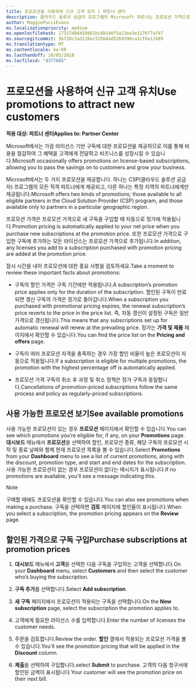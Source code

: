 ```yaml
---
title: 프로모션을 사용하여 신규 고객 유치 | 파트너 센터
description: 클라우드 솔루션 공급자 프로그램의 Microsoft 파트너는 프로모션 가격으로 구독을 구입하여 그 절감 혜택을 고객에게 전달할 수 있습니다.
author: MaggiePucciEvans
ms.localizationpriority: medium
ms.openlocfilehash: 17317d8d458601bc8b148f5a13ea3e317b77af47
ms.sourcegitcommit: 5b720c2ad126ec52564ad5264596ca1cf6a12489
ms.translationtype: MT
ms.contentlocale: ko-KR
ms.lasthandoff: 10/05/2018
ms.locfileid: "4377685"
---
```

# <a name="use-promotions-to-attract-new-customers"></a><span data-ttu-id="184f8-103">프로모션을 사용하여 신규 고객 유치</span><span class="sxs-lookup"><span data-stu-id="184f8-103">Use promotions to attract new customers</span></span>  

**<span data-ttu-id="184f8-104">적용 대상: 파트너 센터</span><span class="sxs-lookup"><span data-stu-id="184f8-104">Applies to: Partner Center</span></span>**

<!--[FWLink: https://go.microsoft.com/fwlink/?linkid=852469]-->

<span data-ttu-id="184f8-105">Microsoft에서는 가끔 라이선스 기반 구독에 대한 프로모션을 제공하므로 이를 통해 비용을 절감하여 그 혜택을 고객에게 전달하고 비즈니스를 성장시킬 수 있습니다.</span><span class="sxs-lookup"><span data-stu-id="184f8-105">Microsoft occasionally offers promotions on license-based subscriptions, allowing you to pass the savings on to customers and grow your business.</span></span> 

<span data-ttu-id="184f8-106">Microsoft에서는 두 가지 프로모션을 제공합니다. 하나는 CSP(클라우드 솔루션 공급자) 프로그램의 모든 적격 파트너에게 제공되고, 다른 하나는 특정 지역의 파트너에게만 제공됩니다.</span><span class="sxs-lookup"><span data-stu-id="184f8-106">Microsoft offers two kinds of promotions; those available to all eligible partners in the Cloud Solution Provider (CSP) program, and those available only to partners in a particular geographic region.</span></span>

<span data-ttu-id="184f8-107">프로모션 가격은 프로모션 가격으로 새 구독을 구입할 때 자동으로 정가에 적용됩니다.</span><span class="sxs-lookup"><span data-stu-id="184f8-107">Promotion pricing is automatically applied to your net price when you purchase new subscriptions at the promotion price.</span></span> <span data-ttu-id="184f8-108">또한 프로모션 가격으로 구입한 구독에 추가하는 모든 라이선스는 프로모션 가격으로 추가됩니다.</span><span class="sxs-lookup"><span data-stu-id="184f8-108">In addition, any licenses you add to a subscription purchased with promotion pricing are added at the promotion price.</span></span> 

<span data-ttu-id="184f8-109">잠시 시간을 내어 프로모션에 대한 중요 사항을 검토하세요.</span><span class="sxs-lookup"><span data-stu-id="184f8-109">Take a moment to review these important facts about promotions:</span></span>

-   <span data-ttu-id="184f8-110">구독의 할인 가격은 구독 기간에만 적용됩니다.</span><span class="sxs-lookup"><span data-stu-id="184f8-110">A subscription’s promotion price applies only for the duration of the subscription.</span></span> <span data-ttu-id="184f8-111">할인된 구독이 만료되면 갱신 구독의 가격은 정가로 돌아갑니다.</span><span class="sxs-lookup"><span data-stu-id="184f8-111">When a subscription you purchased with promotional pricing expires, the renewal subscription’s price reverts to the price in the price list.</span></span> <span data-ttu-id="184f8-112">즉, 자동 갱신이 설정된 구독은 일반 가격으로 갱신됩니다.</span><span class="sxs-lookup"><span data-stu-id="184f8-112">This means that any subscriptions set up for automatic renewal will renew at the prevailing price.</span></span> <span data-ttu-id="184f8-113">정가는 **가격 및 제품** 페이지에서 확인할 수 있습니다.</span><span class="sxs-lookup"><span data-stu-id="184f8-113">You can find the price list on the **Pricing and offers** page.</span></span> 

-   <span data-ttu-id="184f8-114">구독이 여러 프로모션 자격을 충족하는 경우 가장 할인 비율이 높은 프로모션이 자동으로 적용됩니다.</span><span class="sxs-lookup"><span data-stu-id="184f8-114">If a subscription is eligible for multiple promotions, the promotion with the highest percentage off is automatically applied.</span></span>

-   <span data-ttu-id="184f8-115">프로모션 가격 구독의 취소 후 과정 및 취소 정책은 정가 구독과 동일합니다.</span><span class="sxs-lookup"><span data-stu-id="184f8-115">Cancellations of promotion-priced subscriptions follow the same process and policy as regularly-priced subscriptions.</span></span>

## <a name="see-available-promotions"></a><span data-ttu-id="184f8-116">사용 가능한 프로모션 보기</span><span class="sxs-lookup"><span data-stu-id="184f8-116">See available promotions</span></span>

<span data-ttu-id="184f8-117">사용 가능한 프로모션이 있는 경우 **프로모션** 페이지에서 확인할 수 있습니다.</span><span class="sxs-lookup"><span data-stu-id="184f8-117">You can see which promotions you’re eligible for, if any, on your **Promotions** page.</span></span> <span data-ttu-id="184f8-118">**대시보드** 메뉴에서 **프로모션**을 선택하여 할인, 프로모션 종류, 해당 구독의 프로모션 시작 및 종료 날짜와 함께 현재 프로모션 목록을 볼 수 있습니다.</span><span class="sxs-lookup"><span data-stu-id="184f8-118">Select **Promotions** from your **Dashboard** menu to see a list of current promotions, along with the discount, promotion type, and start and end dates for the subscription.</span></span> <span data-ttu-id="184f8-119">사용 가능한 프로모션이 없는 경우 프로모션이 없다는 메시지가 표시됩니다.</span><span class="sxs-lookup"><span data-stu-id="184f8-119">If no promotions are available, you'll see a message indicating this.</span></span> 

> [!NOTE]  
> <span data-ttu-id="184f8-120">구매할 때에도 프로모션을 확인할 수 있습니다.</span><span class="sxs-lookup"><span data-stu-id="184f8-120">You can also see promotions when making a purchase.</span></span> <span data-ttu-id="184f8-121">구독을 선택하면 **검토** 페이지에 할인율이 표시됩니다.</span><span class="sxs-lookup"><span data-stu-id="184f8-121">When you select a subscription, the promotion pricing appears on the **Review** page.</span></span>

## <a name="purchase-subscriptions-at-promotion-prices"></a><span data-ttu-id="184f8-122">할인된 가격으로 구독 구입</span><span class="sxs-lookup"><span data-stu-id="184f8-122">Purchase subscriptions at promotion prices</span></span>

1. <span data-ttu-id="184f8-123">**대시보드** 메뉴에서 **고객**을 선택한 다음 구독을 구입하는 고객을 선택합니다.</span><span class="sxs-lookup"><span data-stu-id="184f8-123">On your **Dashboard** menu, select **Customers** and then select the customer who’s buying the subscription.</span></span> 

2. <span data-ttu-id="184f8-124">**구독 추가**를 선택합니다.</span><span class="sxs-lookup"><span data-stu-id="184f8-124">Select **Add subscription**.</span></span>

3. <span data-ttu-id="184f8-125">**새 구독** 페이지에서 프로모션이 적용되는 구독을 선택합니다.</span><span class="sxs-lookup"><span data-stu-id="184f8-125">On the **New subscription** page, select the subscription the promotion applies to.</span></span>

4. <span data-ttu-id="184f8-126">고객에게 필요한 라이선스 수를 입력합니다.</span><span class="sxs-lookup"><span data-stu-id="184f8-126">Enter the number of licenses the customer needs.</span></span> 

5. <span data-ttu-id="184f8-127">주문을 검토합니다.</span><span class="sxs-lookup"><span data-stu-id="184f8-127">Review the order.</span></span> <span data-ttu-id="184f8-128">**할인** 열에서 적용되는 프로모션 가격을 볼 수 있습니다.</span><span class="sxs-lookup"><span data-stu-id="184f8-128">You'll see the promotion pricing that will be applied in the **Discount** column.</span></span>  

6.  <span data-ttu-id="184f8-129">**제출**을 선택하여 구입합니다.</span><span class="sxs-lookup"><span data-stu-id="184f8-129">select **Submit** to purchase.</span></span> <span data-ttu-id="184f8-130">고객의 다음 청구서에 할인된 금액이 표시됩니다.</span><span class="sxs-lookup"><span data-stu-id="184f8-130">Your customer will see the promotion price on their next bill.</span></span>  



